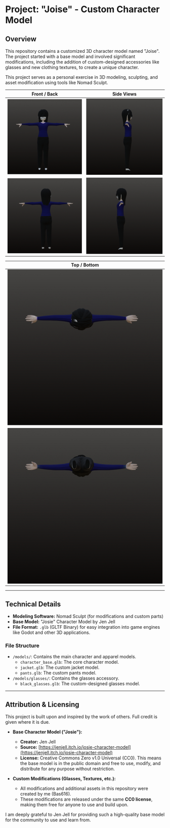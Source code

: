 # Project: "Joise" - Custom Character Model

## Overview

This repository contains a customized 3D character model named "Joise". The project started with a base model and involved significant modifications, including the addition of custom-designed accessories like glasses and new clothing textures, to create a unique character.

This project serves as a personal exercise in 3D modeling, sculpting, and asset modification using tools like Nomad Sculpt.

| Front / Back | Side Views |
| :---: | :---: |
| ![Front View of Joise](https://raw.githubusercontent.com/Bas616/Joise-Character-Model/main/Josie_1.png) | ![Side View 1 of Joise](https://raw.githubusercontent.com/Bas616/Joise-Character-Model/main/Josie_2.png) |
| ![Back View of Joise](https://raw.githubusercontent.com/Bas616/Joise-Character-Model/main/Josie_3.png) | ![Side View 2 of Joise](https://raw.githubusercontent.com/Bas616/Joise-Character-Model/main/Josie_4.png) |

| Top / Bottom |
| :---: |
| ![Top View of Joise](https://raw.githubusercontent.com/Bas616/Joise-Character-Model/main/Josie_5.png) |
| ![Bottom View of Joise](https://raw.githubusercontent.com/Bas616/Joise-Character-Model/main/Josie_6.png) |

---

## Technical Details

*   **Modeling Software:** Nomad Sculpt (for modifications and custom parts)
*   **Base Model:** "Josie" Character Model by Jen Jell
*   **File Format:** `.glb` (GLTF Binary) for easy integration into game engines like Godot and other 3D applications.

### File Structure

-   `/models/`: Contains the main character and apparel models.
    -   `character_base.glb`: The core character model.
    -   `jacket.glb`: The custom jacket model.
    -   `pants.glb`: The custom pants model.
-   `/models/glasses/`: Contains the glasses accessory.
    -   `black_glasses.glb`: The custom-designed glasses model.

---

## Attribution & Licensing

This project is built upon and inspired by the work of others. Full credit is given where it is due.

*   **Base Character Model ("Josie"):**
    *   **Creator:** Jen Jell
    *   **Source:** [https://jenjell.itch.io/josie-character-model](https://jenjell.itch.io/josie-character-model)
    *   **License:** Creative Commons Zero v1.0 Universal (CC0). This means the base model is in the public domain and free to use, modify, and distribute for any purpose without restriction.

*   **Custom Modifications (Glasses, Textures, etc.):**
    *   All modifications and additional assets in this repository were created by me (Bas616).
    *   These modifications are released under the same **CC0 license**, making them free for anyone to use and build upon.

I am deeply grateful to Jen Jell for providing such a high-quality base model for the community to use and learn from.

